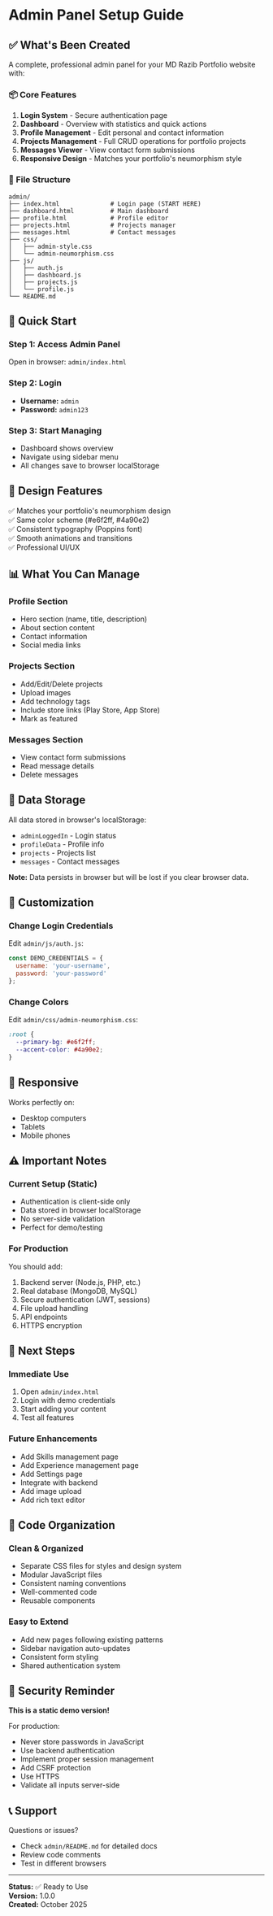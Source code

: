 # Admin Panel Setup Guide

## ✅ What's Been Created

A complete, professional admin panel for your MD Razib Portfolio website with:

### 📦 Core Features
1. **Login System** - Secure authentication page
2. **Dashboard** - Overview with statistics and quick actions
3. **Profile Management** - Edit personal and contact information
4. **Projects Management** - Full CRUD operations for portfolio projects
5. **Messages Viewer** - View contact form submissions
6. **Responsive Design** - Matches your portfolio's neumorphism style

### 📁 File Structure
```
admin/
├── index.html              # Login page (START HERE)
├── dashboard.html          # Main dashboard
├── profile.html            # Profile editor
├── projects.html           # Projects manager
├── messages.html           # Contact messages
├── css/
│   ├── admin-style.css
│   └── admin-neumorphism.css
├── js/
│   ├── auth.js
│   ├── dashboard.js
│   ├── projects.js
│   └── profile.js
└── README.md
```

## 🚀 Quick Start

### Step 1: Access Admin Panel
Open in browser: `admin/index.html`

### Step 2: Login
- **Username:** `admin`
- **Password:** `admin123`

### Step 3: Start Managing
- Dashboard shows overview
- Navigate using sidebar menu
- All changes save to browser localStorage

## 🎨 Design Features

✅ Matches your portfolio's neumorphism design  
✅ Same color scheme (#e6f2ff, #4a90e2)  
✅ Consistent typography (Poppins font)  
✅ Smooth animations and transitions  
✅ Professional UI/UX  

## 📊 What You Can Manage

### Profile Section
- Hero section (name, title, description)
- About section content
- Contact information
- Social media links

### Projects Section
- Add/Edit/Delete projects
- Upload images
- Add technology tags
- Include store links (Play Store, App Store)
- Mark as featured

### Messages Section
- View contact form submissions
- Read message details
- Delete messages

## 💾 Data Storage

All data stored in browser's localStorage:
- `adminLoggedIn` - Login status
- `profileData` - Profile info
- `projects` - Projects list
- `messages` - Contact messages

**Note:** Data persists in browser but will be lost if you clear browser data.

## 🔧 Customization

### Change Login Credentials
Edit `admin/js/auth.js`:
```javascript
const DEMO_CREDENTIALS = {
  username: 'your-username',
  password: 'your-password'
};
```

### Change Colors
Edit `admin/css/admin-neumorphism.css`:
```css
:root {
  --primary-bg: #e6f2ff;
  --accent-color: #4a90e2;
}
```

## 📱 Responsive

Works perfectly on:
- Desktop computers
- Tablets
- Mobile phones

## ⚠️ Important Notes

### Current Setup (Static)
- Authentication is client-side only
- Data stored in browser localStorage
- No server-side validation
- Perfect for demo/testing

### For Production
You should add:
1. Backend server (Node.js, PHP, etc.)
2. Real database (MongoDB, MySQL)
3. Secure authentication (JWT, sessions)
4. File upload handling
5. API endpoints
6. HTTPS encryption

## 🎯 Next Steps

### Immediate Use
1. Open `admin/index.html`
2. Login with demo credentials
3. Start adding your content
4. Test all features

### Future Enhancements
- Add Skills management page
- Add Experience management page
- Add Settings page
- Integrate with backend
- Add image upload
- Add rich text editor

## 📝 Code Organization

### Clean & Organized
- Separate CSS files for styles and design system
- Modular JavaScript files
- Consistent naming conventions
- Well-commented code
- Reusable components

### Easy to Extend
- Add new pages following existing patterns
- Sidebar navigation auto-updates
- Consistent form styling
- Shared authentication system

## 🔐 Security Reminder

**This is a static demo version!**

For production:
- Never store passwords in JavaScript
- Use backend authentication
- Implement proper session management
- Add CSRF protection
- Use HTTPS
- Validate all inputs server-side

## 📞 Support

Questions or issues?
- Check `admin/README.md` for detailed docs
- Review code comments
- Test in different browsers

---

**Status:** ✅ Ready to Use  
**Version:** 1.0.0  
**Created:** October 2025
